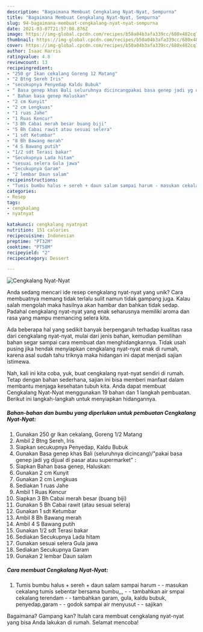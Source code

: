 ```yaml
---
description: "Bagaimana Membuat Cengkalang Nyat-Nyat, Sempurna"
title: "Bagaimana Membuat Cengkalang Nyat-Nyat, Sempurna"
slug: 94-bagaimana-membuat-cengkalang-nyat-nyat-sempurna
date: 2021-03-07T21:57:08.876Z
image: https://img-global.cpcdn.com/recipes/b50a04b3afa339cc/680x482cq70/cengkalang-nyat-nyat-foto-resep-utama.jpg
thumbnail: https://img-global.cpcdn.com/recipes/b50a04b3afa339cc/680x482cq70/cengkalang-nyat-nyat-foto-resep-utama.jpg
cover: https://img-global.cpcdn.com/recipes/b50a04b3afa339cc/680x482cq70/cengkalang-nyat-nyat-foto-resep-utama.jpg
author: Isaac Harris
ratingvalue: 4.8
reviewcount: 13
recipeingredient:
- "250 gr Ikan cekalang Goreng 12 Matang"
- "2 Btng Sereh Iris"
- "secukupnya Penyedap Kaldu Bubuk"
- " Basa genep khas Bali seluruhnya dicincangpakai basa genep jadi yg dijual di pasar atau supermarket "
- " Bahan basa genep Haluskan"
- "2 cm Kunyit"
- "2 cm Lengkuas"
- "1 ruas Jahe"
- "1 Ruas Kencur"
- "3 Bh Cabai merah besar buang biji"
- "5 Bh Cabai rawit atau sesuai selera"
- "1 sdt Ketumbar"
- "8 Bh Bawang merah"
- "4 S Bawang putih"
- "1/2 sdt Terasi bakar"
- "Secukupnya Lada hitam"
- "sesuai selera Gula jawa"
- "Secukupnya Garam"
- "2 lembar Daun salam"
recipeinstructions:
- "Tumis bumbu halus + sereh + daun salam sampai harum - masukan cekalang tumis sebentar bersama bumbu,,, - tambahkan air smpai cekalang terendam - tambahkan garam, gula, kaldu bubuk, penyedap,garam - godok sampai air menyusut - sajikan"
categories:
- Resep
tags:
- cengkalang
- nyatnyat

katakunci: cengkalang nyatnyat 
nutrition: 151 calories
recipecuisine: Indonesian
preptime: "PT32M"
cooktime: "PT58M"
recipeyield: "2"
recipecategory: Dessert

---
```



![Cengkalang Nyat-Nyat](https://img-global.cpcdn.com/recipes/b50a04b3afa339cc/680x482cq70/cengkalang-nyat-nyat-foto-resep-utama.jpg)

Anda sedang mencari ide resep cengkalang nyat-nyat yang unik? Cara membuatnya memang tidak terlalu sulit namun tidak gampang juga. Kalau salah mengolah maka hasilnya akan hambar dan bahkan tidak sedap. Padahal cengkalang nyat-nyat yang enak seharusnya memiliki aroma dan rasa yang mampu memancing selera kita.



Ada beberapa hal yang sedikit banyak berpengaruh terhadap kualitas rasa dari cengkalang nyat-nyat, mulai dari jenis bahan, kemudian pemilihan bahan segar sampai cara membuat dan menghidangkannya. Tidak usah pusing jika hendak menyiapkan cengkalang nyat-nyat enak di rumah, karena asal sudah tahu triknya maka hidangan ini dapat menjadi sajian istimewa.


Nah, kali ini kita coba, yuk, buat cengkalang nyat-nyat sendiri di rumah. Tetap dengan bahan sederhana, sajian ini bisa memberi manfaat dalam membantu menjaga kesehatan tubuh kita. Anda dapat membuat Cengkalang Nyat-Nyat menggunakan 19 bahan dan 1 langkah pembuatan. Berikut ini langkah-langkah untuk menyiapkan hidangannya.

<!--inarticleads1-->

##### Bahan-bahan dan bumbu yang diperlukan untuk pembuatan Cengkalang Nyat-Nyat:

1. Gunakan 250 gr Ikan cekalang, Goreng 1/2 Matang
1. Ambil 2 Btng Sereh, Iris
1. Siapkan secukupnya Penyedap, Kaldu Bubuk
1. Gunakan  Basa genep khas Bali (seluruhnya dicincang)/&#34;pakai basa genep jadi yg dijual di pasar atau supermarket&#34; :
1. Siapkan  Bahan basa genep, Haluskan:
1. Gunakan 2 cm Kunyit
1. Gunakan 2 cm Lengkuas
1. Sediakan 1 ruas Jahe
1. Ambil 1 Ruas Kencur
1. Siapkan 3 Bh Cabai merah besar (buang biji)
1. Gunakan 5 Bh Cabai rawit (atau sesuai selera)
1. Gunakan 1 sdt Ketumbar
1. Ambil 8 Bh Bawang merah
1. Ambil 4 S Bawang putih
1. Gunakan 1/2 sdt Terasi bakar
1. Sediakan Secukupnya Lada hitam
1. Gunakan sesuai selera Gula jawa
1. Sediakan Secukupnya Garam
1. Gunakan 2 lembar Daun salam




<!--inarticleads2-->

##### Cara membuat Cengkalang Nyat-Nyat:

1. Tumis bumbu halus + sereh + daun salam sampai harum - - masukan cekalang tumis sebentar bersama bumbu,,, - - tambahkan air smpai cekalang terendam - - tambahkan garam, gula, kaldu bubuk, penyedap,garam - - godok sampai air menyusut - - sajikan




Bagaimana? Gampang kan? Itulah cara membuat cengkalang nyat-nyat yang bisa Anda lakukan di rumah. Selamat mencoba!
